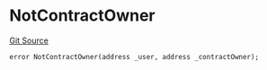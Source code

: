 # NotContractOwner
[Git Source](https://github.com/thrackle-io/tron/blob/baac0bbfdefb8a299b09493a3979f2ef5c07be0f/src/client/token/handler/diamond/HandlerDiamondLib.sol)


```solidity
error NotContractOwner(address _user, address _contractOwner);
```


